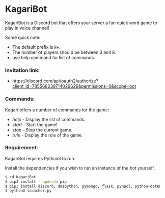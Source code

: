 # KagariBot

KagariBot is a Discord bot that offers your server a fun quick word game to play in voice channel!

Some quick note:
  - The default prefix is *k+*.
  - The number of players should be between 3 and 8.
  - use help command for list of commands.

### Invitation link:
  - https://discord.com/api/oauth2/authorize?client_id=785568039714029629&permissions=0&scope=bot


### Commands:
Kagari offers a number of commands for the game:

* *help* - Display the list of commands.
* *start* - Start the game!
* *stop* - Stop the current game.
* *rule* - Display the rule of the game.

### Requirement:

KagariBot requires Python3 to run.

Install the dependencies if you wish to run an instance of the bot yourself.

```sh
$ cd KagariBot
$ pip3 install --updarde pip
$ pip3 install discord, dnspython, pymongo, flask, pynacl, python-dotenv
$ python3 launcher.py
```
